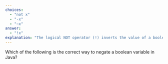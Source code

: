 ```yaml
---
choices:
  - "not x"
  - "-x"
  - "~x"
answer:
  - "!x"
explanation: "The logical NOT operator (!) inverts the value of a boolean expression."
---
```


Which of the following is the correct way to negate a boolean variable in Java?
